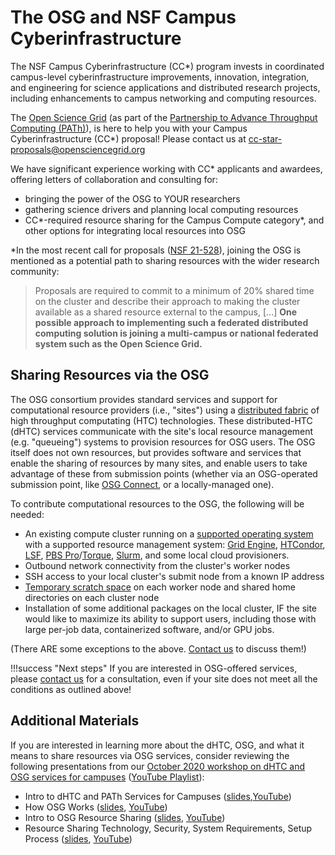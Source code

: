 The OSG and NSF Campus Cyberinfrastructure
==========================================

The NSF Campus Cyberinfrastructure (CC\*) program invests in coordinated campus-level cyberinfrastructure
improvements, innovation, integration, and engineering for science applications and distributed research projects, 
including  enhancements to campus networking and computing resources.

The [Open Science Grid](https://www.osg-htc.org) (as part of the 
[Partnership to Advance Throughput Computing (PATh)](https://path-cc.io/)), is here to help you with your 
Campus Cyberinfrastructure (CC\*) proposal!  Please contact us at 
[cc-star-proposals@opensciencegrid.org](mailto:cc-star-proposals@opensciencegrid.org)

We have significant experience working with CC\* applicants and awardees, offering letters of collaboration and 
consulting for:

- bringing the power of the OSG to YOUR researchers
- gathering science drivers and planning local computing resources 
- CC*-required resource sharing for the Campus Compute category\*, and other options for integrating local resources into OSG

\*In the most recent call for proposals ([NSF 21-528](https://www.nsf.gov/pubs/2021/nsf21528/nsf21528.htm)), joining the
OSG is mentioned as a potential path to sharing resources with
the wider research community:

> Proposals are required to commit to a minimum of 20% shared time on the cluster and describe their approach to making 
> the cluster available as a shared resource external to the campus, [...]
> **One possible approach to implementing such a federated distributed computing solution is joining a multi-campus or 
> national federated system such as the Open Science Grid.**


Sharing Resources via the OSG
-----------------------------

The OSG consortium provides standard services and support for computational resource providers (i.e., "sites") using a
[distributed fabric](https://map.opensciencegrid.org) of high throughput computating (HTC) technologies.
These distributed-HTC (dHTC) services communicate with the site's local resource management (e.g. "queueing") systems to provision
resources for OSG users.
The OSG itself does not own resources, but provides software and services that enable the sharing of resources by many sites, 
and enable users to take advantage of these from submission points (whether via an OSG-operated submission point, like 
[OSG Connect](https://www.osgconnect.net/), or a locally-managed one).

To contribute computational resources to the OSG, the following will be needed:

- An existing compute cluster running on a [supported operating system](https://osg-htc.org/docs/release/supported_platforms/)
  with a supported resource management system:
  [Grid Engine](http://www.univa.com/products/),
  [HTCondor](https://research.cs.wisc.edu/htcondor/),
  [LSF](https://www.ibm.com/us-en/marketplace/hpc-workload-management),
  [PBS Pro](https://www.altair.com/pbs-professional/)/[Torque](https://adaptivecomputing.com/cherry-services/torque-resource-manager/),
  [Slurm](https://slurm.schedmd.com/), and some local cloud provisioners.
- Outbound network connectivity from the cluster's worker nodes
- SSH access to your local cluster's submit node from a known IP address
- [Temporary scratch space](https://osg-htc.org/docs/worker-node/using-wn/#the-worker-node-environment) on each
  worker node and shared home directories on each cluster node
- Installation of some additional packages on the local cluster, IF the site would like to maximize its ability to support
  users, including those with large per-job data, containerized software, and/or GPU jobs.

(There ARE some exceptions to the above. [Contact us](mailto:support@opensciencegrid.org) to discuss them!)

!!!success "Next steps"
    If you are interested in OSG-offered services, please [contact us](mailto:support@opensciencegrid.org) for a
    consultation, even if your site does not meet all the conditions as outlined above!

Additional Materials
--------------------

If you are interested in learning more about the dHTC, OSG, and what it means to share resources via OSG services, consider
reviewing the following presentations from our [October 2020 workshop on dHTC and OSG services for campuses](https://indico.fnal.gov/event/45998/timetable/#20201022) ([YouTube Playlist](https://www.youtube.com/playlist?list=PLBWb4iScSWcPGfjvJztz_IeHCKS7f3u1k)):

- Intro to dHTC and PATh Services for Campuses ([slides](https://indico.fnal.gov/event/45998/contributions/199894/attachments/136489/169747/20201022OSGCampusWorkshop_dHTCServiceOverview_LMichael.pdf),[YouTube](https://www.youtube.com/watch?v=hYc6RaWL33g&list=PLBWb4iScSWcPGfjvJztz_IeHCKS7f3u1k&index=2&t=5s))
- How OSG Works ([slides](https://indico.fnal.gov/event/45998/contributions/199896/attachments/136496/169757/ccstarOctober2020-whatisosg.pdf), [YouTube](https://www.youtube.com/watch?v=kwIs7oa56t8&list=PLBWb4iScSWcPGfjvJztz_IeHCKS7f3u1k&index=4))
- Intro to OSG Resource Sharing ([slides](https://indico.fnal.gov/event/45998/contributions/199898/attachments/136497/169758/ccstarOctober2020-resourcesharing.pdf), [YouTube](https://www.youtube.com/watch?v=GuR8gxrVRew&list=PLBWb4iScSWcPGfjvJztz_IeHCKS7f3u1k&index=5))
- Resource Sharing Technology, Security, System Requirements, Setup Process ([slides](https://indico.fnal.gov/event/45998/contributions/199903/attachments/136555/169835/OSG-Sharing-Resources-CCStar-2020.pdf), [YouTube](https://www.youtube.com/watch?v=t5YtIIs7bqg&list=PLBWb4iScSWcPGfjvJztz_IeHCKS7f3u1k&index=7))
